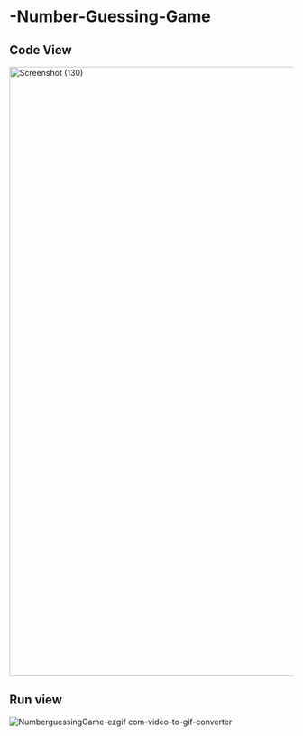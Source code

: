 # -Number-Guessing-Game

## Code View 
<img width="1920" height="1080" alt="Screenshot (130)" src="https://github.com/user-attachments/assets/aabd8051-bda8-4cb6-a6d6-eb4785dda7e4" />

## Run view
![NumberguessingGame-ezgif com-video-to-gif-converter](https://github.com/user-attachments/assets/c23cc935-2373-495a-86bf-75cfc041ca3c)
